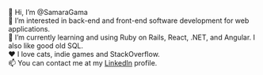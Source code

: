 👋 Hi, I’m @SamaraGama  
👀 I’m interested in back-end and front-end software development for web applications.  
🌱 I’m currently learning and using Ruby on Rails, React, .NET, and Angular. I also like good old SQL.  
:heart: I love cats, indie games and StackOverflow.  
📫 You can contact me at my [LinkedIn](https://www.linkedin.com/in/samara-gama/) profile.  
